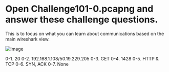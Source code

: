 # Open Challenge101-0.pcapng and answer these challenge questions. 

This is to focus on what you can learn about communications based on the main wireshark view.

![image](https://user-images.githubusercontent.com/47218880/68697729-0f8cf600-0545-11ea-854e-21cd80e74b07.png)

0-1. 20
0-2. 192.168.1.108/50.19.229.205
0-3. GET
0-4. 1428
0-5. HTTP & TCP
0-6. SYN, ACK
0-7. None